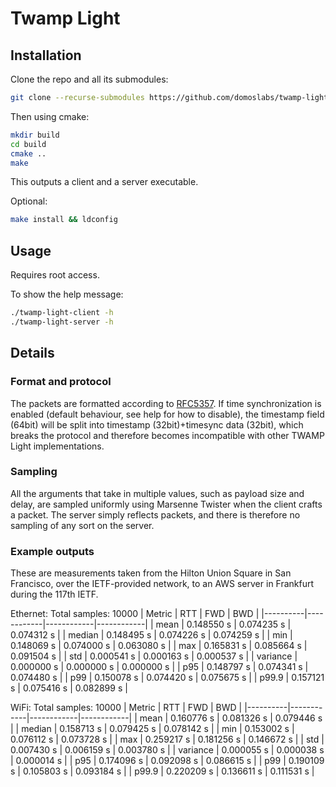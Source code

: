 # Twamp Light

## Installation
Clone the repo and all its submodules:
```bash
git clone --recurse-submodules https://github.com/domoslabs/twamp-light.git 
```
Then using cmake:
```bash
mkdir build
cd build
cmake ..
make
```
This outputs a client and a server executable.

Optional:
```bash
make install && ldconfig
```
## Usage
Requires root access.

To show the help message:
```bash
./twamp-light-client -h
./twamp-light-server -h
```
## Details
### Format and protocol
The packets are formatted according to [RFC5357](https://datatracker.ietf.org/doc/html/rfc5357#page-23). 
If time synchronization is enabled (default behaviour, see help for how to disable), the timestamp field (64bit) will be split into timestamp (32bit)+timesync data (32bit),
which breaks the protocol and therefore becomes incompatible with other TWAMP Light implementations.

### Sampling
All the arguments that take in multiple values, such as payload size and delay, 
are sampled uniformly using Marsenne Twister when the client crafts a packet.
The server simply reflects packets, and there is therefore no sampling of any sort on the server.

### Example outputs

These are measurements taken from the Hilton Union Square in San Francisco, over the IETF-provided network, to an AWS server in Frankfurt during the 117th IETF.

Ethernet:
Total samples: 10000
| Metric   | RTT        | FWD        | BWD        |
|----------|------------|------------|------------|
| mean     | 0.148550 s | 0.074235 s | 0.074312 s |
| median   | 0.148495 s | 0.074226 s | 0.074259 s |
| min      | 0.148069 s | 0.074000 s | 0.063080 s |
| max      | 0.165831 s | 0.085664 s | 0.091504 s |
| std      | 0.000541 s | 0.000163 s | 0.000537 s |
| variance | 0.000000 s | 0.000000 s | 0.000000 s |
| p95      | 0.148797 s | 0.074341 s | 0.074480 s |
| p99      | 0.150078 s | 0.074420 s | 0.075675 s |
| p99.9    | 0.157121 s | 0.075416 s | 0.082899 s |


 WiFi:
 Total samples: 10000
| Metric   | RTT        | FWD        | BWD        |
|----------|------------|------------|------------|
| mean     | 0.160776 s | 0.081326 s | 0.079446 s |
| median   | 0.158713 s | 0.079425 s | 0.078142 s |
| min      | 0.153002 s | 0.076112 s | 0.073728 s |
| max      | 0.259217 s | 0.181256 s | 0.146672 s |
| std      | 0.007430 s | 0.006159 s | 0.003780 s |
| variance | 0.000055 s | 0.000038 s | 0.000014 s |
| p95      | 0.174096 s | 0.092098 s | 0.086615 s |
| p99      | 0.190109 s | 0.105803 s | 0.093184 s |
| p99.9    | 0.220209 s | 0.136611 s | 0.111531 s |
